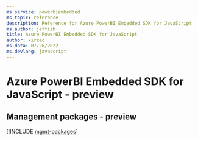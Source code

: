 ```yaml
---
ms.service: powerbiembedded
ms.topic: reference
description: Reference for Azure PowerBI Embedded SDK for JavaScript
ms.author: jeffish
title: Azure PowerBI Embedded SDK for JavaScript
author: xirzec
ms.data: 07/26/2022
ms.devlang: javascript
---
```

# Azure PowerBI Embedded SDK for JavaScript - preview

## Management packages - preview
[!INCLUDE [mgmt-packages](powerbi-embedded-mgmt-index.md)]
